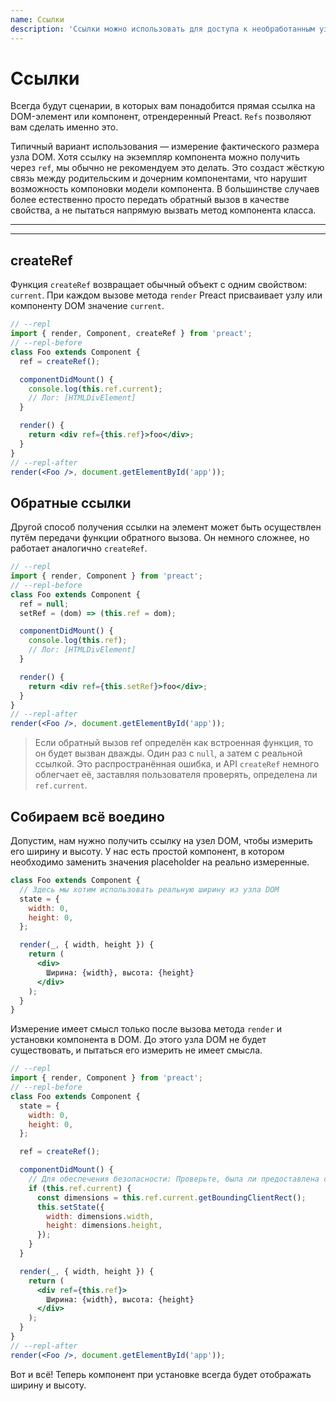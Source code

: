 ```yaml
---
name: Ссылки
description: 'Ссылки можно использовать для доступа к необработанным узлам DOM, отрендеренным Preact.'
---
```


# Ссылки

Всегда будут сценарии, в которых вам понадобится прямая ссылка на DOM-элемент или компонент, отрендеренный Preact. `Refs` позволяют вам сделать именно это.

Типичный вариант использования — измерение фактического размера узла DOM. Хотя ссылку на экземпляр компонента можно получить через `ref`, мы обычно не рекомендуем это делать. Это создаст жёсткую связь между родительским и дочерним компонентами, что нарушит возможность компоновки модели компонента. В большинстве случаев более естественно просто передать обратный вызов в качестве свойства, а не пытаться напрямую вызвать метод компонента класса.

---

<div><toc></toc></div>

---

## createRef

Функция `createRef` возвращает обычный объект с одним свойством: `current`. При каждом вызове метода `render` Preact присваивает узлу или компоненту DOM значение `current`.

```jsx
// --repl
import { render, Component, createRef } from 'preact';
// --repl-before
class Foo extends Component {
  ref = createRef();

  componentDidMount() {
    console.log(this.ref.current);
    // Лог: [HTMLDivElement]
  }

  render() {
    return <div ref={this.ref}>foo</div>;
  }
}
// --repl-after
render(<Foo />, document.getElementById('app'));
```

## Обратные ссылки

Другой способ получения ссылки на элемент может быть осуществлен путём передачи функции обратного вызова. Он немного сложнее, но работает аналогично `createRef`.

```jsx
// --repl
import { render, Component } from 'preact';
// --repl-before
class Foo extends Component {
  ref = null;
  setRef = (dom) => (this.ref = dom);

  componentDidMount() {
    console.log(this.ref);
    // Лог: [HTMLDivElement]
  }

  render() {
    return <div ref={this.setRef}>foo</div>;
  }
}
// --repl-after
render(<Foo />, document.getElementById('app'));
```

> Если обратный вызов ref определён как встроенная функция, то он будет вызван дважды. Один раз с `null`, а затем с реальной ссылкой. Это распространённая ошибка, и API `createRef` немного облегчает её, заставляя пользователя проверять, определена ли `ref.current`.

## Собираем всё воедино

Допустим, нам нужно получить ссылку на узел DOM, чтобы измерить его ширину и высоту. У нас есть простой компонент, в котором необходимо заменить значения placeholder на реально измеренные.

```jsx
class Foo extends Component {
  // Здесь мы хотим использовать реальную ширину из узла DOM
  state = {
    width: 0,
    height: 0,
  };

  render(_, { width, height }) {
    return (
      <div>
        Ширина: {width}, высота: {height}
      </div>
    );
  }
}
```

Измерение имеет смысл только после вызова метода `render` и установки компонента в DOM. До этого узла DOM не будет существовать, и пытаться его измерить не имеет смысла.

```jsx
// --repl
import { render, Component } from 'preact';
// --repl-before
class Foo extends Component {
  state = {
    width: 0,
    height: 0,
  };

  ref = createRef();

  componentDidMount() {
    // Для обеспечения безопасности: Проверьте, была ли предоставлена ссылка
    if (this.ref.current) {
      const dimensions = this.ref.current.getBoundingClientRect();
      this.setState({
        width: dimensions.width,
        height: dimensions.height,
      });
    }
  }

  render(_, { width, height }) {
    return (
      <div ref={this.ref}>
        Ширина: {width}, высота: {height}
      </div>
    );
  }
}
// --repl-after
render(<Foo />, document.getElementById('app'));
```

Вот и всё! Теперь компонент при установке всегда будет отображать ширину и высоту.
